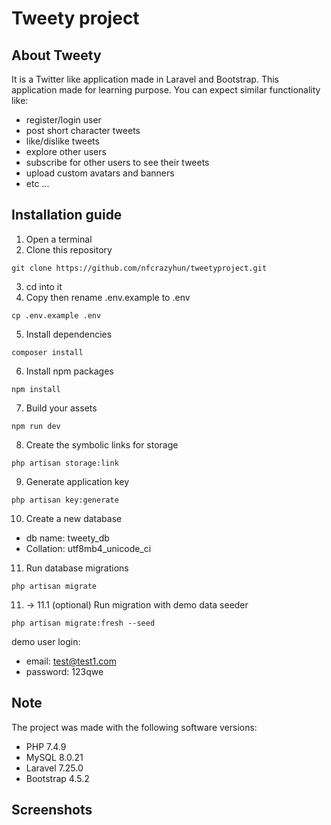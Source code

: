 # Tweety project
## About Tweety
It is a Twitter like application made in Laravel and Bootstrap.
This application made for learning purpose.
You can expect similar functionality like:
- register/login user
- post short character tweets
- like/dislike tweets
- explore other users
- subscribe for other users to see their tweets
- upload custom avatars and banners
- etc ...

## Installation guide
 1. Open a terminal
 2. Clone this repository
```
git clone https://github.com/nfcrazyhun/tweetyproject.git
```
 3. cd into it
 4. Copy then rename .env.example to .env
```
cp .env.example .env
```
 5. Install dependencies
```
composer install
```
 6. Install npm packages
```
npm install
```
 7. Build your assets
```
npm run dev
```
 8. Create the symbolic links for storage
```
php artisan storage:link
```
 9. Generate application key
```
php artisan key:generate
```
 10. Create a new database
- db name: tweety_db
- Collation: utf8mb4_unicode_ci
 11. Run database migrations
```
php artisan migrate
```
 11.  -> 11.1 (optional)
Run migration with demo data seeder
```
php artisan migrate:fresh --seed
```
demo user login:
- email: test@test1.com
- password: 123qwe

## Note
The project was made with the following software versions:
- PHP 7.4.9
- MySQL 8.0.21
- Laravel 7.25.0
- Bootstrap 4.5.2

## Screenshots

